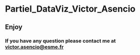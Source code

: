 # Partiel_DataViz_Victor_Asencio

## Enjoy 

### If you have any question please contact me at victor.asencio@esme.fr
